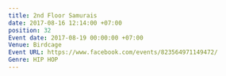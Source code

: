 ```yaml
---
title: 2nd Floor Samurais
date: 2017-08-16 12:14:00 +07:00
position: 32
Event date: 2017-08-19 00:00:00 +07:00
Venue: Birdcage
Event URL: https://www.facebook.com/events/823564971149472/
Genre: HIP HOP
---
```


